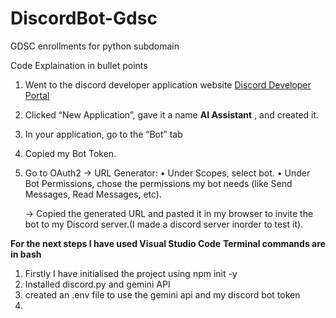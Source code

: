# DiscordBot-Gdsc
GDSC enrollments for python subdomain

Code Explaination in bullet points

1. Went to the discord developer application website [Discord Developer Portal](https://discord.com/developers/applications)
2. Clicked “New Application”, gave it a name **AI Assistant** , and created it.
3. In your application, go to the “Bot” tab
4. Copied my Bot Token.
5. Go to OAuth2 -> URL Generator:
	•	Under Scopes, select bot.
	•	Under Bot Permissions, chose the permissions my bot needs (like Send Messages, Read Messages, etc).

	->	Copied the generated URL and pasted it in my browser to invite the bot to my Discord server.(I made a discord server inorder to test it).

**For the next steps I have used Visual Studio Code**
**Terminal commands are in bash**

1. Firstly I have initialised the project using npm init -y
2. Installed discord.py and gemini API
3. created an .env file to use the gemini api and my discord bot token
4. 

   

